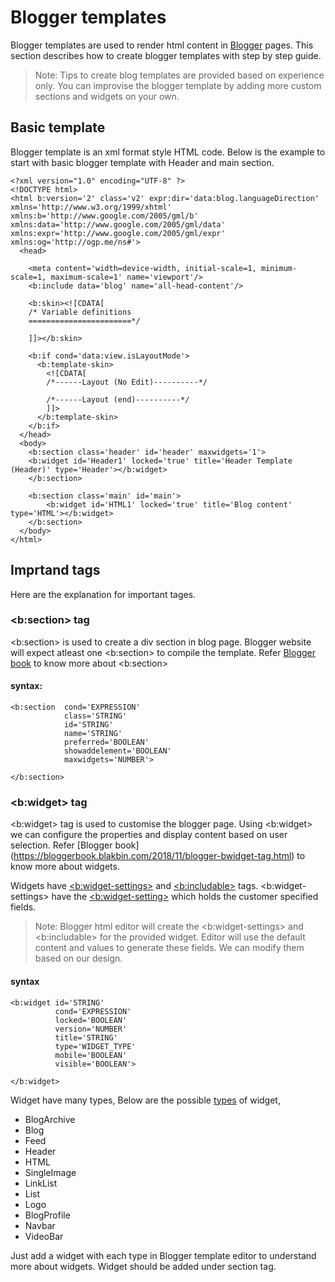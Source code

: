 # Blogger templates

Blogger templates are used to render html content in [Blogger](https://www.blogger.com) pages. This section describes how to create blogger templates with step by step guide.

> Note: Tips to create blog templates are provided based on experience only. You can improvise the blogger template by adding more custom sections and widgets on your own.

## Basic template

Blogger template is an xml format style HTML code. Below is the example to start with basic blogger template with Header and main section.

```
<?xml version="1.0" encoding="UTF-8" ?>
<!DOCTYPE html>
<html b:version='2' class='v2' expr:dir='data:blog.languageDirection' xmlns='http://www.w3.org/1999/xhtml' xmlns:b='http://www.google.com/2005/gml/b' xmlns:data='http://www.google.com/2005/gml/data' xmlns:expr='http://www.google.com/2005/gml/expr' xmlns:og='http://ogp.me/ns#'>
  <head>

    <meta content='width=device-width, initial-scale=1, minimum-scale=1, maximum-scale=1' name='viewport'/>
    <b:include data='blog' name='all-head-content'/>

    <b:skin><![CDATA[
    /* Variable definitions
    =======================*/

    ]]></b:skin>

    <b:if cond='data:view.isLayoutMode'>
      <b:template-skin>
        <![CDATA[
        /*------Layout (No Edit)----------*/

        /*------Layout (end)----------*/
        ]]>
      </b:template-skin>
    </b:if>
  </head>
  <body>
    <b:section class='header' id='header' maxwidgets='1'>
 	<b:widget id='Header1' locked='true' title='Header Template (Header)' type='Header'></b:widget>
    </b:section>
    
    <b:section class='main' id='main'>
    	<b:widget id='HTML1' locked='true' title='Blog content' type='HTML'></b:widget>
    </b:section>
  </body>
</html>
  ```
  
## Imprtand tags

Here are the explanation for important tages.

### <b:section> tag

<b:section> is used to create a div section in blog page. Blogger website will expect atleast one <b:section> to compile the template. Refer [Blogger book](https://bloggerbook.blakbin.com/2018/11/blogger-bsection-tag.html) to know more about <b:section>

#### syntax:
```
<b:section  cond='EXPRESSION'
            class='STRING'
            id='STRING'
            name='STRING'
            preferred='BOOLEAN'
            showaddelement='BOOLEAN'
            maxwidgets='NUMBER'>
 
</b:section>
```

### <b:widget> tag

<b:widget> tag is used to customise the blogger page. Using <b:widget> we can configure the properties and display content based on user selection. Refer [Blogger book] (https://bloggerbook.blakbin.com/2018/11/blogger-bwidget-tag.html) to know more about widgets.

Widgets have [<b:widget-settings>](https://bloggerbook.blakbin.com/2018/11/blogger-bwidget-settings-tag.html) and [<b:includable>](https://bloggerbook.blakbin.com/2018/11/blogger-binclude-and-bincludable-tag.html) tags. <b:widget-settings> have the [<b:widget-setting>](https://bloggerbook.blakbin.com/2018/11/blogger-bwidget-settings-tag.html) which holds the customer specified fields.

> Note: Blogger html editor will create the <b:widget-settings> and <b:includable> for the provided widget. Editor will use the default content and values to generate these fields. We can modify them based on our design.

#### syntax
```
<b:widget id='STRING'
          cond='EXPRESSION'
          locked='BOOLEAN'
          version='NUMBER'
          title='STRING'
          type='WIDGET_TYPE'
          mobile='BOOLEAN'
          visible='BOOLEAN'>
 
</b:widget>
```

Widget have many types, Below are the possible [types](https://sites.google.com/site/templateofdoom/Home/blogger-template-widget-tag) of widget,
* BlogArchive
* Blog
* Feed
* Header
* HTML
* SingleImage
* LinkList
* List
* Logo
* BlogProfile
* Navbar
* VideoBar

Just add a widget with each type in Blogger template editor to understand more about widgets. Widget should be added under section tag.



